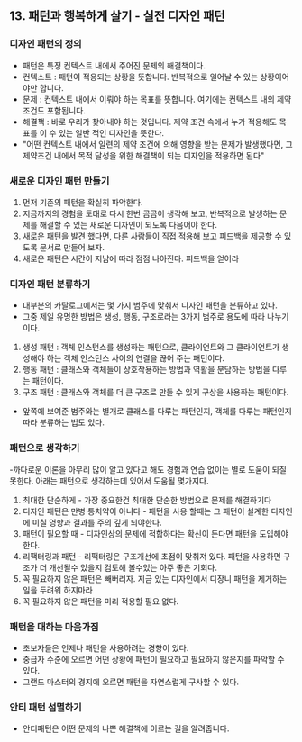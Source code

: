 ## 13. 패턴과 행복하게 살기 - 실전 디자인 패턴

### 디자인 패턴의 정의
- 패턴은 특정 컨텍스트 내에서 주어진 문제의 해결책이다.
- 컨텍스트 : 패턴이 적용되는 상황을 뜻합니다. 반복적으로 일어날 수 있는 상황이어야만 합니다.
- 문제 : 컨텍스트 내에서 이뤄야 하는 목표를 뜻합니다. 여기에는 컨텍스트 내의 제약 조건도 포함됩니다.
- 해결책 : 바로 우리가 찾아내야 하는 것입니다. 제약 조건 속에서 누가 적용해도 목표를 이 수 있는 일반 적인 디자인을 뜻한다.
- "어떤 컨텍스트 내에서 일련의 제약 조건에 의해 영향을 받는 문제가 발생했다면, 그 제약조건 내에서 목적 달성을 위한 해결책이 되는 디자인을 적용하면 된다"

### 새로운 디자인 패턴 만들기
1. 먼저 기존의 패턴을 확실히 파악한다.
2. 지금까지의 경험을 토대로 다시 한번 곰곰이 생각해 보고, 반복적으로 발생하는 문제를 해결할 수 있는 새로운 디자인이 되도록 다음어야 한다.
3. 새로운 패턴을 발견 했다면, 다른 사람들이 직접 적용해 보고 피드백을 제공할 수 있도록 문서로 만들어 보자.
4. 새로운 패턴은 시간이 지남에 따라 점점 나아진다. 피드백을 얻어라

### 디자인 패턴 분류하기
- 대부분의 카탈로그에서는 몇 가지 범주에 맞춰서 디자인 패턴을 분류하고 있다.
- 그중 제일 유명한 방법은 생성, 행동, 구조로라는 3가지 범주로 용도에 따라 나누기이다.

1. 생성 패턴 : 객체 인스턴스를 생성하는 패턴으로, 클라이언트와 그 클라이언트가 생성해야 하는 객체 인스턴스 사이의 연결을 끊어 주는 패턴이다.
2. 행동 패턴 : 클래스와 객체들이 상호작용하는 방법과 역활을 분담하는 방법을 다루는 패턴이다.
3. 구조 패턴 : 클래스와 객체를 더 큰 구조로 만들 수 있게 구상을 사용하는 패턴이다.

- 앞쪽에 보여준 범주와는 별개로 클래스를 다루는 패턴인지, 객체를 다루는 패턴인지 따라 분류하는 법도 있다.

### 패턴으로 생각하기
-까다로운 이론을 아무리 많이 알고 있다고 해도 경험과 연습 없이는 별로 도움이 되질 못한다. 아래는 패턴으로 생각하는데 있어서 도움될 몇가지다.

1. 최대한 단순하게 - 가장 중요한건 최대한 단순한 방법으로 문제를 해결하기다
2. 디자인 패턴은 만병 통치약이 아니다 - 패턴을 사용 할때는 그 패턴이 설계한 디자인에 미칠 영향과 결과를 주의 깊게 되야한다.
3. 패턴이 필요할 때 - 디자인상의 문제에 적합하다는 확신이 든다면 패턴을 도입해야한다.
4. 리팩터링과 패턴 - 리팩터링은 구조개선에 초점이 맞춰져 있다. 패턴을 사용하면 구조가 더 개선될수 있을지 검토해 볼수있는 아주 좋은 기회다.
5. 꼭 필요하지 않은 패턴은 빼버리자. 지금 있는 디자인에서 디장니 패턴을 제거하는 일을 두려워 하지마라
6. 꼭 필요하지 않은 패턴을 미리 적용할 필요 없다.

### 패턴을 대하는 마음가짐
- 초보자들은 언제나 패턴을 사용하려는 경향이 있다.
- 중급자 수준에 오르면 어떤 상황에 패턴이 필요하고 필요하지 않은지를 파악할 수 있다.
- 그랜드 마스터의 경지에 오르면 패턴을 자연스럽게 구사할 수 있다.

### 안티 패턴 섬멸하기
- 안티패턴은 어떤 문제의 나쁜 해결책에 이르는 길을 알려줍니다.
